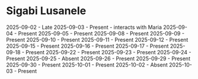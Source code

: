 # Sigabi Lusanele
2025-09-02 - Late
2025-09-03 - Present - interacts with Maria
2025-09-04 - Present
2025-09-05 - Present
2025-09-08 - Present
2025-09-09 - Present
2025-09-10 - Present
2025-09-11 - Present
2025-09-12 - Present
2025-09-15 - Present
2025-09-16 - Present
2025-09-17 - Present
2025-09-18 - Present
2025-09-22 - Present
2025-09-23 - Present
2025-09-24 - Present
2025-09-25 - Absent
2025-09-26 - Present
2025-09-29 - Present
2025-09-30 - Present
2025-10-01 - Present
2025-10-02 - Absent
2025-10-03 - Present
